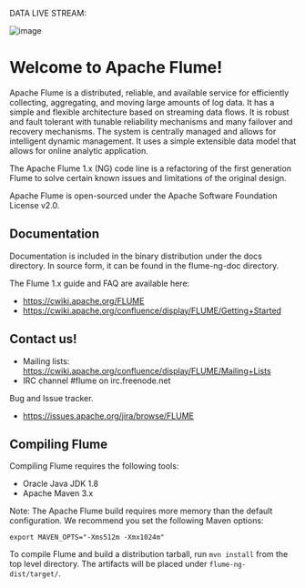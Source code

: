 <!--
Licensed to the Apache Software Foundation (ASF) under one
or more contributor license agreements.  See the NOTICE file
distributed with this work for additional information
regarding copyright ownership.  The ASF licenses this file
to you under the Apache License, Version 2.0 (the
"License"); you may not use this file except in compliance
with the License.  You may obtain a copy of the License at

  http://www.apache.org/licenses/LICENSE-2.0

Unless required by applicable law or agreed to in writing,
software distributed under the License is distributed on an
"AS IS" BASIS, WITHOUT WARRANTIES OR CONDITIONS OF ANY
KIND, either express or implied.  See the License for the
specific language governing permissions and limitations
under the License.
-->
DATA LIVE STREAM:

![image](https://github.com/rahul13289/Twitter-data-live-streamed-using-apache-flume/assets/97829880/130b40e4-d694-464e-8265-a20ef8b1da5b)

# Welcome to Apache Flume!

Apache Flume is a distributed, reliable, and available service for efficiently
collecting, aggregating, and moving large amounts of log data. It has a simple
and flexible architecture based on streaming data flows. It is robust and fault
tolerant with tunable reliability mechanisms and many failover and recovery
mechanisms. The system is centrally managed and allows for intelligent dynamic
management. It uses a simple extensible data model that allows for online
analytic application.

The Apache Flume 1.x (NG) code line is a refactoring of the first generation
Flume to solve certain known issues and limitations of the original design.

Apache Flume is open-sourced under the Apache Software Foundation License v2.0.

## Documentation

Documentation is included in the binary distribution under the docs directory.
In source form, it can be found in the flume-ng-doc directory.

The Flume 1.x guide and FAQ are available here:

* https://cwiki.apache.org/FLUME
* https://cwiki.apache.org/confluence/display/FLUME/Getting+Started

## Contact us!

* Mailing lists: https://cwiki.apache.org/confluence/display/FLUME/Mailing+Lists
* IRC channel #flume on irc.freenode.net

Bug and Issue tracker.

* https://issues.apache.org/jira/browse/FLUME

## Compiling Flume

Compiling Flume requires the following tools:

* Oracle Java JDK 1.8
* Apache Maven 3.x

Note: The Apache Flume build requires more memory than the default configuration.
We recommend you set the following Maven options:

`export MAVEN_OPTS="-Xms512m -Xmx1024m"`

To compile Flume and build a distribution tarball, run `mvn install` from the
top level directory. The artifacts will be placed under `flume-ng-dist/target/`.
